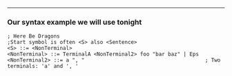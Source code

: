 
---

### Our syntax example we will use tonight

```bnf
; Here Be Dragons
;Start symbol is often <S> also <Sentence>
<S> ::= <NonTerminal>
<NonTerminal> ::= TerminalA <NonTerminal2> foo "bar baz" | Eps
<NonTerminal2> ::= a ", "                                       ; Two terminals: 'a' and ', '
```

